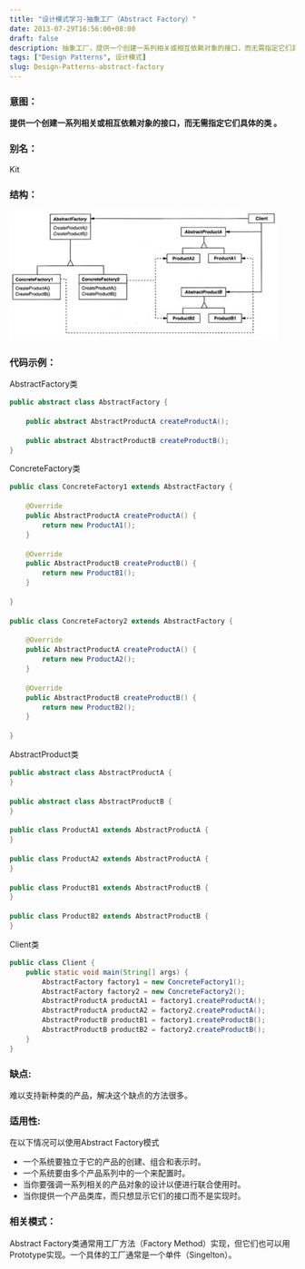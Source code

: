 ```yaml
---
title: "设计模式学习-抽象工厂（Abstract Factory）"
date: 2013-07-29T16:56:00+08:00
draft: false
description: 抽象工厂，提供一个创建一系列相关或相互依赖对象的接口，而无需指定它们具体的类。
tags: ["Design Patterns", 设计模式]
slug: Design-Patterns-abstract-factory
---
```


### 意图：
**提供一个创建一系列相关或相互依赖对象的接口，而无需指定它们具体的类 。**

### 别名：
Kit

### 结构： 
![AbstracFactory](Design-Patterns-abstract-factory.jpg)

### 代码示例：
AbstractFactory类
```java
public abstract class AbstractFactory {  

    public abstract AbstractProductA createProductA();  

    public abstract AbstractProductB createProductB();  
}
```

ConcreteFactory类
```java
public class ConcreteFactory1 extends AbstractFactory {  

    @Override  
    public AbstractProductA createProductA() {  
        return new ProductA1();  
    }  
      
    @Override  
    public AbstractProductB createProductB() {  
        return new ProductB1();  
    }  
      
}  
      
public class ConcreteFactory2 extends AbstractFactory {  
      
    @Override  
    public AbstractProductA createProductA() {  
        return new ProductA2();  
    }  
      
    @Override  
    public AbstractProductB createProductB() {  
        return new ProductB2();  
    }  
      
}  
```

AbstractProduct类
```java
public abstract class AbstractProductA {  
}  
      
public abstract class AbstractProductB {  
}  
      
public class ProductA1 extends AbstractProductA {  
}  
      
public class ProductA2 extends AbstractProductA {  
}  
      
public class ProductB1 extends AbstractProductB {  
}  
      
public class ProductB2 extends AbstractProductB {  
}  
```

Client类
```java
public class Client {  
    public static void main(String[] args) {  
        AbstractFactory factory1 = new ConcreteFactory1();  
        AbstractFactory factory2 = new ConcreteFactory2();  
        AbstractProductA productA1 = factory1.createProductA();  
        AbstractProductA productA2 = factory2.createProductA();  
        AbstractProductB productB1 = factory1.createProductB();  
        AbstractProductB productB2 = factory2.createProductB();  
    }  
}  
```

### 缺点:
难以支持新种类的产品，解决这个缺点的方法很多。


### 适用性:
在以下情况可以使用Abstract Factory模式
<ul>
<li>一个系统要独立于它的产品的创建、组合和表示时。</li>
<li>一个系统要由多个产品系列中的一个来配置时。</li>
<li>当你要强调一系列相关的产品对象的设计以便进行联合使用时。</li>
<li>当你提供一个产品类库，而只想显示它们的接口而不是实现时。</li>
</ul>

### 相关模式：
Abstract Factory类通常用工厂方法（Factory Method）实现，但它们也可以用Prototype实现。一个具体的工厂通常是一个单件（Singelton）。
